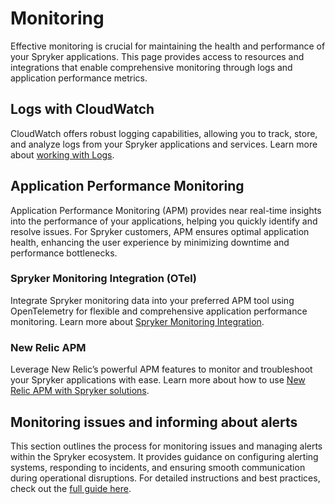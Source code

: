 # Monitoring

Effective monitoring is crucial for maintaining the health and performance of your Spryker applications. This page provides access to resources and integrations that enable comprehensive monitoring through logs and application performance metrics.

## Logs with CloudWatch
CloudWatch offers robust logging capabilities, allowing you to track, store, and analyze logs from your Spryker applications and services. Learn more about [working with Logs](/docs/ca/dev/working-with-logs.md).

## Application Performance Monitoring
Application Performance Monitoring (APM) provides near real-time insights into the performance of your applications, helping you quickly identify and resolve issues. For Spryker customers, APM ensures optimal application health, enhancing the user experience by minimizing downtime and performance bottlenecks.
### Spryker Monitoring Integration (OTel)
Integrate Spryker monitoring data into your preferred APM tool using OpenTelemetry for flexible and comprehensive application performance monitoring. Learn more about [Spryker Monitoring Integration](/docs/ca/dev/spryker-monitoring-integration.md).

### New Relic APM
Leverage New Relic’s powerful APM features to monitor and troubleshoot your Spryker applications with ease. Learn more about how to use [New Relic APM with Spryker solutions](/docs/dg/dev/integrate-and-configure/configure-services.html#new-relic).

## Monitoring issues and informing about alerts
This section outlines the process for monitoring issues and managing alerts within the Spryker ecosystem. It provides guidance on configuring alerting systems, responding to incidents, and ensuring smooth communication during operational disruptions. For detailed instructions and best practices, check out the [full guide here](/docs/ca/dev/monitoring-issues-and-informing-about-alerts.md).
                                                                                                
